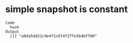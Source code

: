 # simple snapshot is constant

    Code
      hash
    Output
      [1] "a0da5dd22c9e4f1c674f2ffe564bff60"

